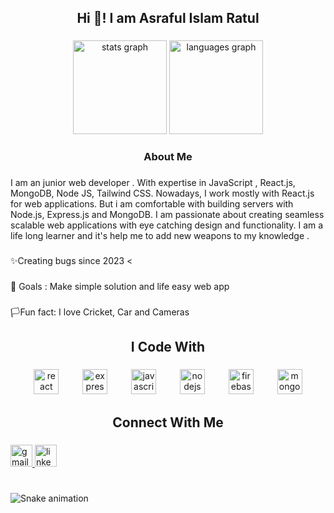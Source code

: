 <h2 align="center">Hi 👋! I am Asraful Islam Ratul</h2>

###

<div align="center">
  <img src="https://github-readme-stats.vercel.app/api?username=ash-124&hide_title=false&hide_rank=false&show_icons=true&include_all_commits=true&count_private=true&disable_animations=false&theme=dracula&locale=en&hide_border=false" height="150" alt="stats graph"  />
  <img src="https://github-readme-stats.vercel.app/api/top-langs?username=ash-124&locale=en&hide_title=false&layout=compact&card_width=320&langs_count=5&theme=dracula&hide_border=false" height="150" alt="languages graph"  />
</div>

###

<h3 align="center">About Me</h3>

###

<p align="left">I am an junior web developer . With expertise  in JavaScript , React.js, MongoDB, Node JS, Tailwind CSS. Nowadays, I work mostly with React.js for web applications. But i am comfortable with building servers with Node.js, Express.js and MongoDB. I am passionate about creating seamless scalable web applications with eye catching design and functionality. I am a life long learner  and it's help me to add new weapons to my knowledge .</p>

###

<p align="left">✨Creating bugs  since 2023 <</p>

###

<p align="left">🎯 Goals : Make simple solution and life easy web app</p>

###

<p align="left">🏳Fun fact: I love Cricket, Car and Cameras</p>

###

<h2 align="center">I Code With</h2>

###

<div align="center">
  <img src="https://cdn.jsdelivr.net/gh/devicons/devicon/icons/react/react-original.svg" height="40" alt="react logo"  />
  <img width="30" />
  <img src="https://cdn.jsdelivr.net/gh/devicons/devicon/icons/express/express-original.svg" height="40" alt="express logo"  />
  <img width="30" />
  <img src="https://cdn.jsdelivr.net/gh/devicons/devicon/icons/javascript/javascript-original.svg" height="40" alt="javascript logo"  />
  <img width="30" />
  <img src="https://cdn.jsdelivr.net/gh/devicons/devicon/icons/nodejs/nodejs-original.svg" height="40" alt="nodejs logo"  />
  <img width="30" />
  <img src="https://cdn.jsdelivr.net/gh/devicons/devicon/icons/firebase/firebase-plain.svg" height="40" alt="firebase logo"  />
  <img width="30" />
  <img src="https://cdn.jsdelivr.net/gh/devicons/devicon/icons/mongodb/mongodb-original.svg" height="40" alt="mongodb logo"  />
</div>

###

<h2 align="center">Connect With Me</h2>

###

<div align="left">
  <a href="asrafratul888@gmail.com" target="_blank">
    <img src="https://img.shields.io/static/v1?message=Gmail&logo=gmail&label=&color=D14836&logoColor=white&labelColor=&style=for-the-badge" height="35" alt="gmail logo"  />
  </a>
  <a href="www.linkedin.com/in/asraful-ratul" target="_blank">
    <img src="https://img.shields.io/static/v1?message=LinkedIn&logo=linkedin&label=&color=0077B5&logoColor=white&labelColor=&style=for-the-badge" height="35" alt="linkedin logo"  />
  </a>
</div>

###

<br clear="both">

<img src="https://raw.githubusercontent.com/ash-124/ash-124/output/snake.svg" alt="Snake animation" />

###
